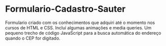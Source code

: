 # Formulario-Cadastro-Sauter
Formulario criado com os conhecimentos que adquiri até o momento nos cursos de HTML e CSS. Incluí algumas animações e media queries. Um pequeno trecho de código JavaScript para a busca automática do endereço quando o CEP for digitado.
